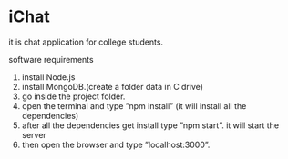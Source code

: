 # iChat
it is chat application for college students.


software requirements
1. install Node.js
2. install MongoDB.(create a folder data in C drive)
3. go inside the project folder.
4. open the terminal and type ”npm install” (it will install all the dependencies)
5. after all the dependencies get install type ”npm start”. it will start the server
6. then open the browser and type ”localhost:3000”.
